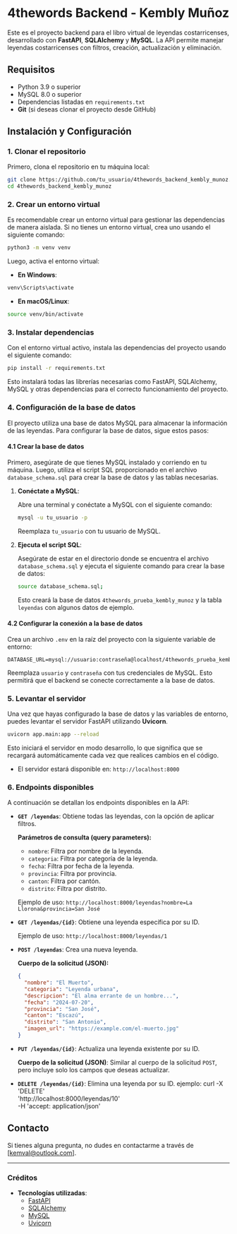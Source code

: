 
# 4thewords Backend - Kembly Muñoz

Este es el proyecto backend para el libro virtual de leyendas costarricenses, desarrollado con **FastAPI**, **SQLAlchemy** y **MySQL**. La API permite manejar leyendas costarricenses con filtros, creación, actualización y eliminación.

## Requisitos

- Python 3.9 o superior
- MySQL 8.0 o superior
- Dependencias listadas en `requirements.txt`
- **Git** (si deseas clonar el proyecto desde GitHub)

## Instalación y Configuración

### 1. Clonar el repositorio

Primero, clona el repositorio en tu máquina local:

```bash
git clone https://github.com/tu_usuario/4thewords_backend_kembly_munoz.git
cd 4thewords_backend_kembly_munoz
```

### 2. Crear un entorno virtual

Es recomendable crear un entorno virtual para gestionar las dependencias de manera aislada. Si no tienes un entorno virtual, crea uno usando el siguiente comando:

```bash
python3 -m venv venv
```

Luego, activa el entorno virtual:

- **En Windows**:

```bash
venv\Scripts\activate
```

- **En macOS/Linux**:

```bash
source venv/bin/activate
```

### 3. Instalar dependencias

Con el entorno virtual activo, instala las dependencias del proyecto usando el siguiente comando:

```bash
pip install -r requirements.txt
```

Esto instalará todas las librerías necesarias como FastAPI, SQLAlchemy, MySQL y otras dependencias para el correcto funcionamiento del proyecto.

### 4. Configuración de la base de datos

El proyecto utiliza una base de datos MySQL para almacenar la información de las leyendas. Para configurar la base de datos, sigue estos pasos:

#### 4.1 Crear la base de datos

Primero, asegúrate de que tienes MySQL instalado y corriendo en tu máquina. Luego, utiliza el script SQL proporcionado en el archivo `database_schema.sql` para crear la base de datos y las tablas necesarias.

1. **Conéctate a MySQL**:

   Abre una terminal y conéctate a MySQL con el siguiente comando:

   ```bash
   mysql -u tu_usuario -p
   ```

   Reemplaza `tu_usuario` con tu usuario de MySQL.

2. **Ejecuta el script SQL**:

   Asegúrate de estar en el directorio donde se encuentra el archivo `database_schema.sql` y ejecuta el siguiente comando para crear la base de datos:

   ```bash
   source database_schema.sql;
   ```

   Esto creará la base de datos `4thewords_prueba_kembly_munoz` y la tabla `leyendas` con algunos datos de ejemplo.

#### 4.2 Configurar la conexión a la base de datos

Crea un archivo `.env` en la raíz del proyecto con la siguiente variable de entorno:

```
DATABASE_URL=mysql://usuario:contraseña@localhost/4thewords_prueba_kembly_munoz
```

Reemplaza `usuario` y `contraseña` con tus credenciales de MySQL. Esto permitirá que el backend se conecte correctamente a la base de datos.

### 5. Levantar el servidor

Una vez que hayas configurado la base de datos y las variables de entorno, puedes levantar el servidor FastAPI utilizando **Uvicorn**.

```bash
uvicorn app.main:app --reload
```

Esto iniciará el servidor en modo desarrollo, lo que significa que se recargará automáticamente cada vez que realices cambios en el código.

- El servidor estará disponible en: `http://localhost:8000`

### 6. Endpoints disponibles

A continuación se detallan los endpoints disponibles en la API:

- **`GET /leyendas`**: Obtiene todas las leyendas, con la opción de aplicar filtros.
  
  **Parámetros de consulta (query parameters):**
  - `nombre`: Filtra por nombre de la leyenda.
  - `categoria`: Filtra por categoría de la leyenda.
  - `fecha`: Filtra por fecha de la leyenda.
  - `provincia`: Filtra por provincia.
  - `canton`: Filtra por cantón.
  - `distrito`: Filtra por distrito.

  Ejemplo de uso: `http://localhost:8000/leyendas?nombre=La Llorona&provincia=San José`

- **`GET /leyendas/{id}`**: Obtiene una leyenda específica por su ID.

  Ejemplo de uso: `http://localhost:8000/leyendas/1`

- **`POST /leyendas`**: Crea una nueva leyenda.
  
  **Cuerpo de la solicitud (JSON):**

  ```json
  {
    "nombre": "El Muerto",
    "categoria": "Leyenda urbana",
    "descripcion": "El alma errante de un hombre...",
    "fecha": "2024-07-20",
    "provincia": "San José",
    "canton": "Escazú",
    "distrito": "San Antonio",
    "imagen_url": "https://example.com/el-muerto.jpg"
  }
  ```

- **`PUT /leyendas/{id}`**: Actualiza una leyenda existente por su ID.

  **Cuerpo de la solicitud (JSON)**: Similar al cuerpo de la solicitud `POST`, pero incluye solo los campos que deseas actualizar.

- **`DELETE /leyendas/{id}`**: Elimina una leyenda por su ID.
ejemplo:
curl -X 'DELETE' \
  'http://localhost:8000/leyendas/10' \
  -H 'accept: application/json'

## Contacto

Si tienes alguna pregunta, no dudes en contactarme a través de [kemval@outlook.com].

---

### Créditos

- **Tecnologías utilizadas**:
  - [FastAPI](https://fastapi.tiangolo.com/)
  - [SQLAlchemy](https://www.sqlalchemy.org/)
  - [MySQL](https://www.mysql.com/)
  - [Uvicorn](https://www.uvicorn.org/)
